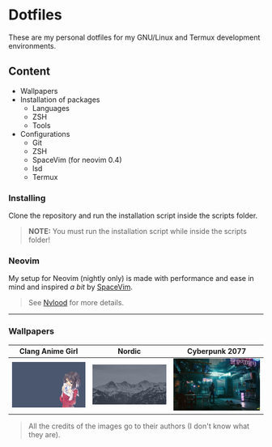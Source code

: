 # Dotfiles

These are my personal dotfiles for my GNU/Linux
and Termux development environments.

## Content

- Wallpapers
- Installation of packages
  - Languages
  - ZSH
  - Tools
- Configurations
  - Git
  - ZSH
  - SpaceVim (for neovim 0.4)
  - lsd
  - Termux

### Installing

Clone the repository and run the installation
script inside the scripts folder.

> **NOTE:** You must run the installation script
> while inside the scripts folder!

### Neovim

My setup for Neovim (nightly only) is made with performance and ease in mind and inspired _a bit_ by [SpaceVim](https://spacevim.org/).

> See [Nvlood](https://github.com/NTBBloodbath/nvlood) for more details.

---

### Wallpapers

|                    Clang Anime Girl                    |               Nordic               |                   Cyberpunk 2077                   |
| :----------------------------------------------------: | :--------------------------------: | :------------------------------------------------: |
| ![clang_anime_girl](./wallpapers/clang_anime_girl.png) | ![nordic](./wallpapers/nordic.jpg) | ![cyberpunk 2077](./wallpapers/cyberpunk-2077.jpg) |

> All the credits of the images go to their authors (I don't know what they are).
